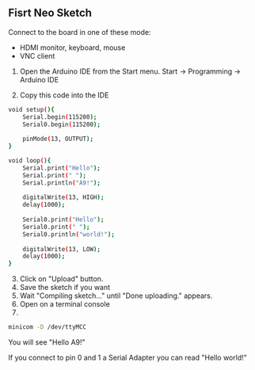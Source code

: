 ## Fisrt Neo Sketch
Connect to the board in one of these mode:
* HDMI monitor, keyboard, mouse
* VNC client

1. Open the Arduino IDE from the Start menu.
Start -> Programming -> Arduino IDE

2. Copy this code into the IDE

``` bash
void setup(){
    Serial.begin(115200);
    Serial0.begin(115200);
    
    pinMode(13, OUTPUT);
}

void loop(){
    Serial.print("Hello");
    Serial.print(" ");
    Serial.println("A9!");
   
    digitalWrite(13, HIGH);
    delay(1000);
    
    Serial0.print("Hello");
    Serial0.print(" ");
    Serial0.println("world!");
    
    digitalWrite(13, LOW);
    delay(1000);
}

```

3. Click on "Upload" button.
4. Save the sketch if you want
5. Wait "Compiling sketch..." until "Done uploading." appears.
6. Open on a terminal console 
7. 
``` bash
minicom -D /dev/ttyMCC
```
You will see "Hello A9!"

If you connect to pin 0 and 1 a Serial Adapter you can read "Hello world!"

